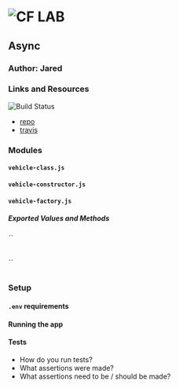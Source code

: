 ![CF](http://i.imgur.com/7v5ASc8.png) LAB
=================================================

## Async

### Author: Jared

### Links and Resources
![Build Status](https://www.travis-ci.com/jaredpattison/02-classes-inheritance-fp.svg?branch=master)

* [repo](https://github.com/jaredpattison/02-classes-inheritance-fp)
* [travis](https://www.travis-ci.com/jaredpattison/02-classes-inheritance-fp)


### Modules
#### `vehicle-class.js`
#### `vehicle-constructor.js`
#### `vehicle-factory.js`
##### Exported Values and Methods

###### ``


###### ``


### Setup
#### `.env` requirements

#### Running the app

#### Tests
* How do you run tests?
* What assertions were made?
* What assertions need to be / should be made?